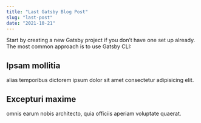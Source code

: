 ```yaml
---
title: "Last Gatsby Blog Post"
slug: "last-post"
date: "2021-10-21"
---
```

Start by creating a new Gatsby project if you don’t have one set up already. The most common approach is to use Gatsby CLI:

## Ipsam mollitia

alias temporibus dictorem ipsum dolor sit amet consectetur adipisicing elit. 

## Excepturi maxime 

omnis earum nobis architecto, quia officiis aperiam voluptate quaerat.
